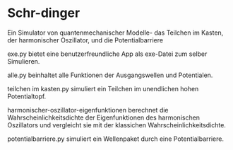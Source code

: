 # Schr-dinger
Ein Simulator von quantenmechanischer Modelle- das Teilchen im Kasten, der harmonischer Oszillator, und die Potentialbarriere

exe.py bietet eine benutzerfreundliche App als exe-Datei zum selber Simulieren. 

alle.py beinhaltet alle Funktionen der Ausgangswellen und Potentialen. 

teilchen im kasten.py simuliert ein Teilchen im unendlichen hohen Potentialtopf. 

harmonischer-oszillator-eigenfunktionen berechnet die Wahrscheinlichkeitsdichte der Eigenfunktionen des harmonischen Oszillators und vergleicht sie mit der klassichen Wahrscheinlichkeitsdichte. 

potentialbarriere.py simuliert ein Wellenpaket durch eine Potentialbarriere. 

